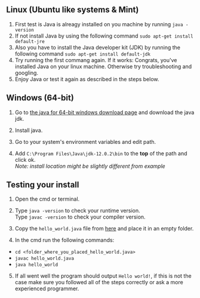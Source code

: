 ## Linux (Ubuntu like systems & Mint)

1. First test is Java is alreagy installed on you machine by running `java -version`
2. If not install Java by using the following command `sudo apt-get install default-jre`
3. Also you have to install the Java developer kit (JDK) by running the following command `sudo apt-get install default-jdk`
4. Try running the first commang again. If it works: Congrats, you've installed Java on your linux machine. Otherwise try troubleshooting and googling.
5. Enjoy Java or test it again as described in the steps below.

## Windows (64-bit)

1. Go to [the java for 64-bit windows download page](https://www.oracle.com/technetwork/java/javase/downloads/jdk12-downloads-5295953.html)
and download the java jdk.

2. Install java.

3. Go to your system's environment variables and edit path.

4. Add `C:\Program Files\Java\jdk-12.0.2\bin` to the **top** of the path and click ok.\
_Note: install location might be slightly different from example_

## Testing your install

1. Open the cmd or terminal.

2. Type `java -version` to check your runtime version.\
Type `javac -version` to check your compiler version.

3. Copy the `hello_world.java` file from [here](https://github.com/djog/djog_unos_2019/tree/master/doc) and place it in an empty folder.

4. In the cmd run the following commands:
- `cd <folder_where_you_placed_hello_world.java>`
- `javac hello_world.java`
- `java hello_world`

5. If all went well the program should output `Hello world!`, 
if this is not the case make sure you followed all of the steps correctly or ask a more experienced programmer.
